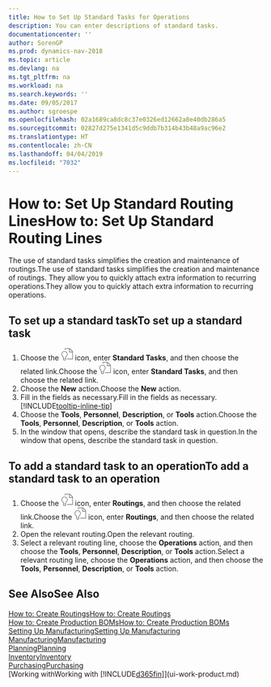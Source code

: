 ```yaml
---
title: How to Set Up Standard Tasks for Operations
description: You can enter descriptions of standard tasks.
documentationcenter: ''
author: SorenGP
ms.prod: dynamics-nav-2018
ms.topic: article
ms.devlang: na
ms.tgt_pltfrm: na
ms.workload: na
ms.search.keywords: ''
ms.date: 09/05/2017
ms.author: sgroespe
ms.openlocfilehash: 02a1689ca8dc8c37e0326ed12662a8e40db286a5
ms.sourcegitcommit: 02827d275e1341d5c9ddb7b314b43b48a9ac96e2
ms.translationtype: HT
ms.contentlocale: zh-CN
ms.lasthandoff: 04/04/2019
ms.locfileid: "7032"
---
```

# <a name="how-to-set-up-standard-routing-lines"></a><span data-ttu-id="9ff0e-103">How to: Set Up Standard Routing Lines</span><span class="sxs-lookup"><span data-stu-id="9ff0e-103">How to: Set Up Standard Routing Lines</span></span>
<span data-ttu-id="9ff0e-104">The use of standard tasks simplifies the creation and maintenance of routings.</span><span class="sxs-lookup"><span data-stu-id="9ff0e-104">The use of standard tasks simplifies the creation and maintenance of routings.</span></span> <span data-ttu-id="9ff0e-105">They allow you to quickly attach extra information to recurring operations.</span><span class="sxs-lookup"><span data-stu-id="9ff0e-105">They allow you to quickly attach extra information to recurring operations.</span></span>

## <a name="to-set-up-a-standard-task"></a><span data-ttu-id="9ff0e-106">To set up a standard task</span><span class="sxs-lookup"><span data-stu-id="9ff0e-106">To set up a standard task</span></span>
1. <span data-ttu-id="9ff0e-107">Choose the ![Search for Page or Report](media/ui-search/search_small.png "Search for Page or Report icon") icon, enter **Standard Tasks**, and then choose the related link.</span><span class="sxs-lookup"><span data-stu-id="9ff0e-107">Choose the ![Search for Page or Report](media/ui-search/search_small.png "Search for Page or Report icon") icon, enter **Standard Tasks**, and then choose the related link.</span></span>
2. <span data-ttu-id="9ff0e-108">Choose the **New** action.</span><span class="sxs-lookup"><span data-stu-id="9ff0e-108">Choose the **New** action.</span></span>
3. <span data-ttu-id="9ff0e-109">Fill in the fields as necessary.</span><span class="sxs-lookup"><span data-stu-id="9ff0e-109">Fill in the fields as necessary.</span></span> [!INCLUDE[tooltip-inline-tip](includes/tooltip-inline-tip_md.md)]
4. <span data-ttu-id="9ff0e-110">Choose the **Tools**, **Personnel**, **Description**, or **Tools** action.</span><span class="sxs-lookup"><span data-stu-id="9ff0e-110">Choose the **Tools**, **Personnel**, **Description**, or **Tools** action.</span></span>
5. <span data-ttu-id="9ff0e-111">In the window that opens, describe the standard task in question.</span><span class="sxs-lookup"><span data-stu-id="9ff0e-111">In the window that opens, describe the standard task in question.</span></span>

## <a name="to-add-a-standard-task-to-an-operation"></a><span data-ttu-id="9ff0e-112">To add a standard task to an operation</span><span class="sxs-lookup"><span data-stu-id="9ff0e-112">To add a standard task to an operation</span></span>
1. <span data-ttu-id="9ff0e-113">Choose the ![Search for Page or Report](media/ui-search/search_small.png "Search for Page or Report icon") icon, enter **Routings**, and then choose the related link.</span><span class="sxs-lookup"><span data-stu-id="9ff0e-113">Choose the ![Search for Page or Report](media/ui-search/search_small.png "Search for Page or Report icon") icon, enter **Routings**, and then choose the related link.</span></span>
2. <span data-ttu-id="9ff0e-114">Open the relevant routing.</span><span class="sxs-lookup"><span data-stu-id="9ff0e-114">Open the relevant routing.</span></span>
3. <span data-ttu-id="9ff0e-115">Select a relevant routing line, choose the **Operations** action, and then choose the **Tools**, **Personnel**, **Description**, or **Tools** action.</span><span class="sxs-lookup"><span data-stu-id="9ff0e-115">Select a relevant routing line, choose the **Operations** action, and then choose the **Tools**, **Personnel**, **Description**, or **Tools** action.</span></span>

## <a name="see-also"></a><span data-ttu-id="9ff0e-116">See Also</span><span class="sxs-lookup"><span data-stu-id="9ff0e-116">See Also</span></span>  
[<span data-ttu-id="9ff0e-117">How to: Create Routings</span><span class="sxs-lookup"><span data-stu-id="9ff0e-117">How to: Create Routings</span></span>](production-how-to-create-routings.md)  
[<span data-ttu-id="9ff0e-118">How to: Create Production BOMs</span><span class="sxs-lookup"><span data-stu-id="9ff0e-118">How to: Create Production BOMs</span></span>](production-how-to-create-production-boms.md)     
[<span data-ttu-id="9ff0e-119">Setting Up Manufacturing</span><span class="sxs-lookup"><span data-stu-id="9ff0e-119">Setting Up Manufacturing</span></span>](production-configure-production-processes.md)   
[<span data-ttu-id="9ff0e-120">Manufacturing</span><span class="sxs-lookup"><span data-stu-id="9ff0e-120">Manufacturing</span></span>](production-manage-manufacturing.md)    
[<span data-ttu-id="9ff0e-121">Planning</span><span class="sxs-lookup"><span data-stu-id="9ff0e-121">Planning</span></span>](production-planning.md)   
[<span data-ttu-id="9ff0e-122">Inventory</span><span class="sxs-lookup"><span data-stu-id="9ff0e-122">Inventory</span></span>](inventory-manage-inventory.md)  
[<span data-ttu-id="9ff0e-123">Purchasing</span><span class="sxs-lookup"><span data-stu-id="9ff0e-123">Purchasing</span></span>](purchasing-manage-purchasing.md)  
[<span data-ttu-id="9ff0e-124">Working with</span><span class="sxs-lookup"><span data-stu-id="9ff0e-124">Working with</span></span> [!INCLUDE[d365fin](includes/d365fin_md.md)]](ui-work-product.md)  
